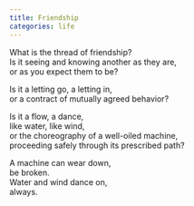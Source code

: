 ```yaml
---
title: Friendship
categories: life
---
```

What is the thread of friendship?  
Is it seeing and knowing another as they are,   
or as you expect them to be?

Is it a letting go, a letting in,  
or a contract of mutually agreed behavior?

Is it a flow, a dance,   
like water, like wind,  
or the choreography of a well-oiled machine,  
proceeding safely through its prescribed path?

A machine can wear down,  
be broken.  
Water and wind dance on,  
always.
